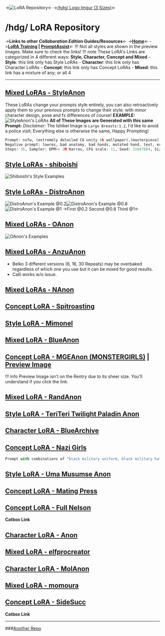 ->![LoRA Repository](https://s8d2.turboimg.net/sp/820e437605bc5360c3b73cfa5df0aab7/hdg0.5x.png?52555)<-
->[/hdg/ Logo Imgur (3 Sizes)](https://imgur.com/a/L2AHko1)<-
# /hdg/ LoRA Repository
->**Links to other *Collaboration Edition* Guides/Resources**<-
->**[Home](https://rentry.org/hdg-collab-master)**<-
->**[LoRA Training](https://rentry.org/lora_train) | [PromptAssist](https://rentry.org/hdgpromptassist)**<-
!!! Not all styles are shown in the preview images. Make sure to check the links!
!!! note These LoRA's Links are categorized in 4 different ways: 
	**Style, Character, Concept and Mixed**
		- **Style**: this link only has Style LoRAs
		- **Character**: this link only has Character LoRAs
		- **Concept**: this link only has Concept LoRAs
		- **Mixed**: this link has a mixture of any; or all 4
***
## [Mixed LoRAs - StyleAnon](https://mega.nz/folder/ZwFDWa6Z#xJuLqs2QXCDrvZqx7reYfw)
These LoRAs change your prompts style entirely, you can also retroactively apply them to your previous prompts to change their style; with *minor* character design, pose and fx differences of course!
**EXAMPLE:**
![StyleAnon's LoRAs](https://s8d4.turboimg.net/sp/bc76a233fd8d9ec1ce53d9913e678eda/LoRA_Example_v3.jpg)
**All of These Images are Generated with this same Prompt:**
*Disclaimer:* The Ishikei Image is `Large Breasts:1.2`, I'd like to avoid a police visit; Everything else is otherwise the same, Happy Prompting!
``` python
Prompt: nsfw, (extremely detailed CG unity 8k wallpaper),(masterpiece), (best quality), (ultra-detailed), (best illustration),(best shadow), (an extremely delicate and beautiful), 1girl, blue eyes, ((light skin)), sharp eyes, ((long blonde hair, high ponytail, blue ribbon in hair, hair between eyes|long blonde hair, hair between eyes)), wide hips, ((fox ears)), ((medium breasts:1.2)),, nipples, areolae, \(\(royal-blue with white fur trim off shoulder kimono\)\), (inside, bedroom), sitting on the edge of a bed, head tilt, confusion, spoken question mark
Negative prompt: lowres, bad anatomy, bad hands, mutated hand, text, error, missing fingers, cropped, worst quality, low quality, normal quality, jpeg artifacts, signature, watermark, username, blurry, artist name, out of focus, (wedding ring:1.1), 2girls, 3girls, (((multiple views))), (((bad proportions))), (((multiple legs))), (((multiple arms))), (monotone). 3D. low quality lowres multiple breasts, letterboxed, bad fingers, ((gaping anus)), ((gaping pussy))
Steps: 36, Sampler: DPM++ 2M Karras, CFG scale: 11, Seed: 31647984, Size: 576x768, Model hash: cd391015, Model: Anything-V3.0-fp16, Denoising strength: 0.57, Clip skip: 2, ENSD: 31337, Hires upscale: 2, Hires upscaler: None
```
## [Style LoRAs - shiboishi](https://mega.nz/folder/Ypl01LJb#t9PKaH1fdxgFmyHcGeSSUw)
![Shiboishi's Style Examples](https://i.4cdn.org/h/1672972850063725.jpg)
## [Style LoRAs - DistroAnon](https://mega.nz/folder/CEwWDADZ#qzQPU8zj7Bf_j3sp_UeiqQ)
![DistroAnon's Example @0.2](https://media.discordapp.net/attachments/1061072079841153054/1061074698819092622/0.2_stength.png?width=355&height=473)![DistroAnon's Example @0.8](https://media.discordapp.net/attachments/1061072079841153054/1061074700094160916/0.8_strength.png?width=355&height=473) ![DistroAnon's Example @1](https://media.discordapp.net/attachments/1061072079841153054/1061074700521967696/1_strength.png?width=355&height=473) 
->First @0.2 Second @0.8 Third @1<-
## [Mixed LoRAs - OAnon](https://mega.nz/folder/33JBHQQZ#UvpkVuWwT43p8j37OsyWog)
![OAnon's Examples](https://s8d2.turboimg.net/sp/65ffc7ab37b9a850a217bef4718461b3/O-Anon2.png?94264)
## [Mixed LoRAs - AnzuAnon](https://mega.nz/folder/3jhi2ZzC#tR2-b7uou83FOkYs82ZzEg)
- Belko 3 different versions (6, 16, 30 Repeats) may be overbaked regardless of which one you use but it can be mixed for good results.
- Calli works w/o issue.
## [Mixed LoRAs - NAnon](https://mega.nz/folder/tJBjmCYD#Lvl1ykKDsFOeZp-DlnAjfg)
## [Concept LoRA - Spitroasting](https://files.catbox.moe/wjsdoq.zip)
## [Style LoRA - Mimonel](https://mega.nz/folder/AkNz0SyL#N1Bv6dx-6NABWSQk0UCDJQ)
## [Mixed LoRA - BlueAnon](https://mega.nz/folder/IPM2ERrL#a6Zti0k0G7FZmQz2AfCgrg)
## [Concept LoRA - MGEAnon (MONSTERGIRLS)](https://mega.nz/folder/sU4mQDrT#uGVE4NedFpgZDfUhDAvTWA) | [Preview Image](https://files.catbox.moe/8dqiyz.png)
!!! info Preview Image isn't on the Rentry due to its sheer size. You'll understand if you click the link.
## [Mixed LoRA - RandAnon](https://mega.nz/folder/cy5hFLgJ#I86mgZyUzBFsYzwPoWG1OA)
## [Style LoRA - TeriTeri Twilight Paladin Anon](https://mega.nz/folder/5mhhQKCK#6-GpEkZHOWPh1pzT5suPRA)
## [Character LoRA - BlueArchive](https://mega.nz/folder/SqYwQTRI#GN2SmGTBsV6S4q-L-V4VeA)
## [Concept LoRA - Nazi Girls](https://mega.nz/folder/I6pSjZrb#RNX7s-dbLcRZzEMY2JWwkw)
```  python
Prompt with combinations of "black military uniform, black military hat, [swastika armband]" to trigger the LoRA.
```
## [Style LoRA - Uma Musumse Anon](https://mega.nz/folder/ImJgSaIA#Jh8BuSMlCtDPhIhl3oJEVg)
## [Concept LoRA - Mating Press](https://mega.nz/folder/F1li0Q5R#3SXFUXVjviZpXrV_bY_-Uw)
## [Concept LoRA - Full Nelson](https://files.catbox.moe/n7362z.safetensors)
**Catbox Link**
## [Character LoRA - Anon](https://mega.nz/folder/47Yj3ZIS#klaoBwVZI_u5DbjmCjkqRQ)
## [Mixed LoRA - elfprocreator](https://mega.nz/folder/5vAAhCgA#nC9wdlcmN2Z08D2V4M9oQw)
## [Character LoRA - MolAnon](https://mega.nz/folder/tL5znTAb#W-jgHEnJqlOojzkb6Mh6ow)
## [Mixed LoRA - momoura](https://mega.nz/folder/OoYWzR6L#psN69wnC2ljJ9OQS2FDHoQ)
## [Concept LoRA - SideSucc](https://files.catbox.moe/cxftbi.safetensors)
**Catbox Link**
***
###[Another Repo](https://gitgud.io/gayshit/makesomefuckingporn#lora-list)